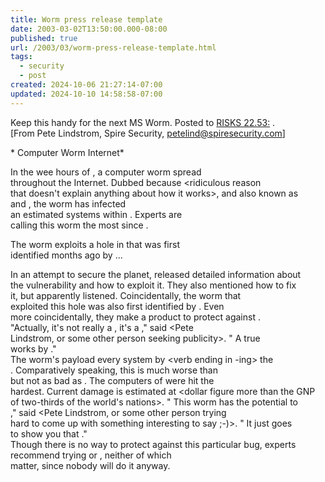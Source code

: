 ```yaml
---
title: Worm press release template
date: 2003-03-02T13:50:00.000-08:00
published: true
url: /2003/03/worm-press-release-template.html
tags:
  - security
  - post
created: 2024-10-06 21:27:14-07:00
updated: 2024-10-10 14:58:58-07:00
---
```


Keep this handy for the next MS Worm. Posted to [RISKS 22.53:](https://catless.ncl.ac.uk/Risks/22.53.html#subj7) .  
\[From Pete Lindstrom, Spire Security, petelind@spiresecurity.com\]  
  
\*<adjective> Computer Worm <verb> Internet\*  
  
In the wee hours of <date>, a <adjective> computer worm spread <adverb>  
throughout the Internet. Dubbed <silly name> because <ridiculous reason  
that doesn't explain anything about how it works>, and also known as  
<another random name> and <another random name>, the worm has infected  
an estimated <number> systems within <length of time>. Experts are  
calling this worm the most <adjective> since <date in the past>.  
  
The worm exploits a hole in <Microsoft product name> that was first  
identified <number> months ago by <security company name>...  
  
In an attempt to secure the planet, <same company> released detailed information about  
the vulnerability and how to exploit it. They also mentioned how to fix  
it, but apparently <noun> listened. Coincidentally, the worm that  
exploited this hole was also first identified by <same company>. Even  
more coincidentally, they make a product to protect against <noun>.  
"Actually, it's not really a <noun>, it's a <noun>," said <Pete  
Lindstrom, or some other person seeking publicity>. " A true <noun>  
works by <random filler that nobody will read>."  
The worm's payload <verb> every system by <verb ending in -ing> the  
<noun>. Comparatively speaking, this is much worse than <another worm>  
but not as bad as <another worm>. The computers of <place> were hit the  
hardest. Current damage is estimated at <dollar figure more than the GNP  
of two-thirds of the world's nations>. " This worm has the potential to  
<something or other>," said <Pete Lindstrom, or some other person trying  
hard to come up with something interesting to say ;-)>. " It just goes  
to show you that <another something or other>."  
Though there is no way to protect against this particular bug, experts  
recommend trying <longshot one> or <longshot two>, neither of which  
matter, since nobody will do it anyway.
